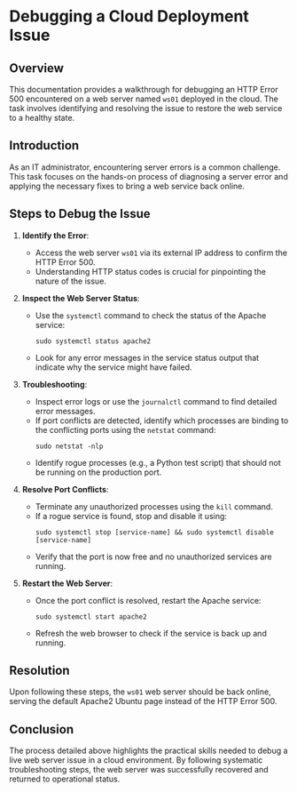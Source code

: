 # Debugging a Cloud Deployment Issue

## Overview

This documentation provides a walkthrough for debugging an HTTP Error 500 encountered on a web server named `ws01` deployed in the cloud. The task involves identifying and resolving the issue to restore the web service to a healthy state.

## Introduction

As an IT administrator, encountering server errors is a common challenge. This task focuses on the hands-on process of diagnosing a server error and applying the necessary fixes to bring a web service back online.

## Steps to Debug the Issue

1. **Identify the Error**: 
    - Access the web server `ws01` via its external IP address to confirm the HTTP Error 500.
    - Understanding HTTP status codes is crucial for pinpointing the nature of the issue.

2. **Inspect the Web Server Status**: 
    - Use the `systemctl` command to check the status of the Apache service:
      ```
      sudo systemctl status apache2
      ```
    - Look for any error messages in the service status output that indicate why the service might have failed.

3. **Troubleshooting**: 
    - Inspect error logs or use the `journalctl` command to find detailed error messages.
    - If port conflicts are detected, identify which processes are binding to the conflicting ports using the `netstat` command:
      ```
      sudo netstat -nlp
      ```
    - Identify rogue processes (e.g., a Python test script) that should not be running on the production port.

4. **Resolve Port Conflicts**: 
    - Terminate any unauthorized processes using the `kill` command.
    - If a rogue service is found, stop and disable it using:
      ```
      sudo systemctl stop [service-name] && sudo systemctl disable [service-name]
      ```
    - Verify that the port is now free and no unauthorized services are running.

5. **Restart the Web Server**: 
    - Once the port conflict is resolved, restart the Apache service:
      ```
      sudo systemctl start apache2
      ```
    - Refresh the web browser to check if the service is back up and running.

## Resolution

Upon following these steps, the `ws01` web server should be back online, serving the default Apache2 Ubuntu page instead of the HTTP Error 500.

## Conclusion

The process detailed above highlights the practical skills needed to debug a live web server issue in a cloud environment. By following systematic troubleshooting steps, the web server was successfully recovered and returned to operational status.
